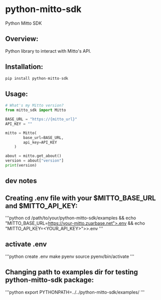 # python-mitto-sdk
Python Mitto SDK

## Overview:

Python library to interact with Mitto's API.

## Installation:
```python
pip install python-mitto-sdk
```

## Usage:
```python
# What's my Mitto version?
from mitto_sdk import Mitto

BASE_URL = "https://{mitto_url}"
API_KEY = ""

mitto = Mitto(
        base_url=BASE_URL,
        api_key=API_KEY
    )

about = mitto.get_about()
version = about["version"]
print(version)
```


## dev notes
## Creating .env file with your $MITTO_BASE_URL and $MITTO_API_KEY:
'''python
cd /path/to/your/python-mitto-sdk/examples && echo "MITTO_BASE_URL=https://your-mitto.zuarbase.net">.env && echo "MITTO_API_KEY=<YOUR_API_KEY>">>.env
'''


## activate .env 
'''python
create .env
make pyenv
source pyenv/bin/activate
'''


## Changing path to examples dir for testing python-mitto-sdk package:
'''python
export PYTHONPATH=../../python-mitto-sdk/examples/
'''
